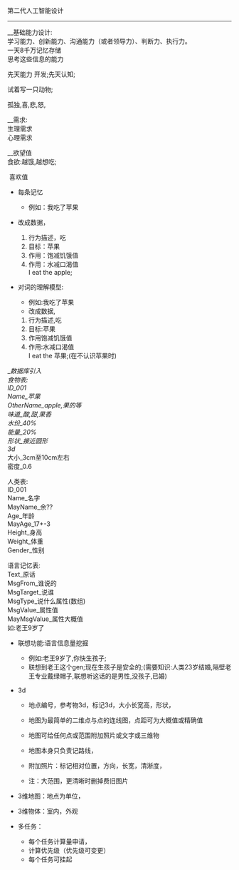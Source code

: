 第二代人工智能设计  


***



__基础能力设计:  
学习能力、创新能力、沟通能力（或者领导力）、判断力、执行力。  
一天8千万记忆存储  
思考这些信息的能力  



先天能力 开发;先天认知;  

试着写一只动物;  

孤独,喜,悲,怒,  


__需求:  
生理需求  
心理需求  

__欲望值  
食欲:越饿,越想吃;  


 喜欢值   


- 每条记忆  
	- 例如：我吃了苹果  
- 改成数据，  
	1. 行为描述，吃
	2. 目标：苹果
	3. 作用：饱减饥饿值
	4. 作用：水减口渴值  
		I eat the apple;

- 对词的理解模型:
	- 例如:我吃了苹果
	- 改成数据,
	1. 行为描述,吃
	2. 目标:苹果
	3. 作用饱减饥饿值
	4. 作用:水减口渴值  
		I eat the 苹果;(在不认识苹果时)

__数据库引入  
食物表:  
ID_001   
Name_苹果  
OtherName_apple,果的等  
味道_酸,甜,果香  
水份_40%  
能量_20%  
形状_接近圆形  
3d_  
大小_3cm至10cm左右  
密度_0.6  

人类表:  
ID_001  
Name_名字  
MayName_余??  
Age_年龄  
MayAge_17+-3  
Height_身高  
Weight_体重  
Gender_性别  

语言记忆表:  
Text_原话  
MsgFrom_谁说的  
MsgTarget_说谁  
MsgType_说什么属性(数组)  
MsgValue_属性值  
MayMsgValue_属性大概值  
如:老王9岁了  

- 联想功能:语言信息量挖掘
	- 例如:老王9岁了,你快生孩子;
	- 联想到老王这个gen;现在生孩子是安全的;(需要知识:人类23岁结婚,隔壁老王专业戴绿帽子,联想听这话的是男性,没孩子,已婚)


- 3d
	- 地点编号，参考物3d，标记3d，大小长宽高，形状，
	- 地图为最简单的二维点与点的连线图，点距可为大概值或精确值
	- 地图可给任何点或范围附加照片或文字或三维物
	- 地图本身只负责记路线，

	- 附加照片：标记相对位置，方向，长宽，清淅度，
	- 注：大范围，更清晰时删掉费旧图片


- 3维地图：地点为单位，
- 3维物体：室内，外观



- 多任务：
	- 每个任务计算量申请，
	- 计算优先级（优先级可变更）
	- 每个任务可挂起

